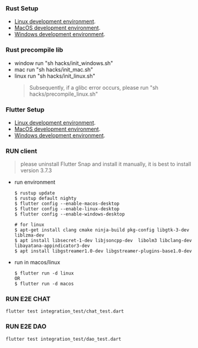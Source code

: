 ### Rust Setup 
- [Linux development environment](https://docs.substrate.io/install/linux/).
- [MacOS development environment](https://docs.substrate.io/install/macos/).
- [Windows development environment](https://docs.substrate.io/install/windows/).

### Rust precompile lib
- window run "sh hacks/init_windows.sh"
- mac run "sh hacks/init_mac.sh"
- linux run "sh hacks/init_linux.sh"  
  > Subsequently, if a glibc error occurs, please run "sh hacks/precompile_linux.sh"  

### Flutter Setup
- [Linux development environment](https://docs.flutter.dev/get-started/install/linux/).
- [MacOS development environment](https://docs.flutter.dev/get-started/install/macos/).
- [Windows development environment](https://docs.flutter.dev/get-started/install/windows/).

### RUN client
> please uninstall Flutter Snap and install it manually, it is best to install version 3.7.3
- run environment
    ```
    $ rustup update
    $ rustup default nighty
    $ flutter config --enable-macos-desktop
    $ flutter config --enable-linux-desktop
    $ flutter config --enable-windows-desktop

    # for linux
    $ apt-get install clang cmake ninja-build pkg-config libgtk-3-dev liblzma-dev
    $ apt install libsecret-1-dev libjsoncpp-dev  libolm3 libclang-dev  libayatana-appindicator3-dev
    $ apt install libgstreamer1.0-dev libgstreamer-plugins-base1.0-dev
    ```
- run in macos/linux
    ```
    $ flutter run -d linux
    OR
    $ flutter run -d macos
    ```

### RUN E2E CHAT
```
flutter test integration_test/chat_test.dart
```

### RUN E2E DAO
```
flutter test integration_test/dao_test.dart
```
